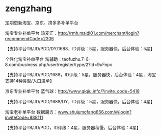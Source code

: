 # zengzhang
定期更新淘宝、京东、拼多多补单平台

淘宝专业补单平台
热麦汇：http://rmh.maidi01.com/merchant/login?recommendCode=2306

【支持平台TB/JD/PDD/DY/1688，ID评级：5星，服务器快，后台体验：5星】

个性化淘宝补单平台
淘辅助：taofuzhu.7-6-8.com/business.php/user/register/type/2?id=9uFnpx

【支持平台TB/JD/PDD/1688，ID评级：5星，服务器快，后台体验：4星，淘宝支持14种类型/入口进单】

京东专业补单平台
蓝气球：http://www.qiqiu.info/?invite_code=5418

【支持平台TB/JD/PDD/1688/DY，ID评级：5星，服务器快，后台体验：4星】

淘宝老补单平台
数据魔方：www.shujumofang666.com/#/login?inviteCode=888111

【支持平台TB/JD/PDD，ID评级：4星，服务器稍慢，后台体验：4星】
